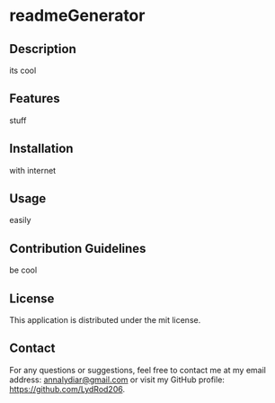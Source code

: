 # readmeGenerator

## Description
its cool

## Features
stuff

## Installation
with internet

## Usage
easily

## Contribution Guidelines
be cool

## License
This application is distributed under the mit license.

## Contact
For any questions or suggestions, feel free to contact me at my email address: annalydiar@gmail.com or visit my GitHub profile: <https://github.com/LydRod206>.
